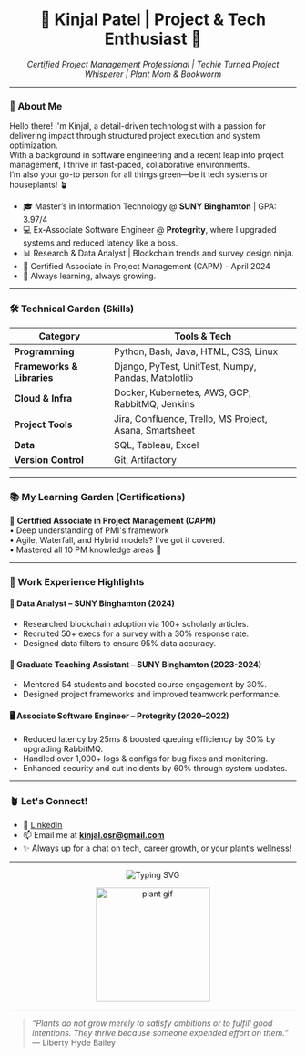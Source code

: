 <h1 align="center">🌿 Kinjal Patel | Project & Tech Enthusiast 🌿</h1>

<p align="center">
  <em>Certified Project Management Professional | Techie Turned Project Whisperer | Plant Mom & Bookworm</em>
</p>

---

### 🌱 About Me

Hello there! I'm Kinjal, a detail-driven technologist with a passion for delivering impact through structured project execution and system optimization.  
With a background in software engineering and a recent leap into project management, I thrive in fast-paced, collaborative environments.  
I’m also your go-to person for all things green—be it tech systems or houseplants! 🪴

- 🎓 Master’s in Information Technology @ **SUNY Binghamton** | GPA: 3.97/4
- 💻 Ex-Associate Software Engineer @ **Protegrity**, where I upgraded systems and reduced latency like a boss.
- 📊 Research & Data Analyst | Blockchain trends and survey design ninja.
- 🎯 Certified Associate in Project Management (CAPM) - April 2024
- 🌿 Always learning, always growing.

---

### 🛠️ Technical Garden (Skills)

| Category | Tools & Tech |
|---------|---------------|
| **Programming** | Python, Bash, Java, HTML, CSS, Linux |
| **Frameworks & Libraries** | Django, PyTest, UnitTest, Numpy, Pandas, Matplotlib |
| **Cloud & Infra** | Docker, Kubernetes, AWS, GCP, RabbitMQ, Jenkins |
| **Project Tools** | Jira, Confluence, Trello, MS Project, Asana, Smartsheet |
| **Data** | SQL, Tableau, Excel |
| **Version Control** | Git, Artifactory |

---

### 📚 My Learning Garden (Certifications)

🌼 **Certified Associate in Project Management (CAPM)**  
• Deep understanding of PMI's framework  
• Agile, Waterfall, and Hybrid models? I’ve got it covered.  
• Mastered all 10 PM knowledge areas 💪  

---

### 🌿 Work Experience Highlights

#### 🧠 **Data Analyst** – SUNY Binghamton (2024)
- Researched blockchain adoption via 100+ scholarly articles.
- Recruited 50+ execs for a survey with a 30% response rate.
- Designed data filters to ensure 95% data accuracy.

#### 📘 **Graduate Teaching Assistant** – SUNY Binghamton (2023-2024)
- Mentored 54 students and boosted course engagement by 30%.
- Designed project frameworks and improved teamwork performance.

#### 🖥️ **Associate Software Engineer** – Protegrity (2020–2022)
- Reduced latency by 25ms & boosted queuing efficiency by 30% by upgrading RabbitMQ.
- Handled over 1,000+ logs & configs for bug fixes and monitoring.
- Enhanced security and cut incidents by 60% through system updates.

---

### 🪴 Let's Connect!

- 🔗 [LinkedIn](https://www.linkedin.com/in/pkinjal/)
- 📫 Email me at **kinjal.osr@gmail.com**
- ✨ Always up for a chat on tech, career growth, or your plant’s wellness!

---

<p align="center">
  <img src="https://readme-typing-svg.demolab.com/?lines=Let's+grow+together!;Building+projects+%F0%9F%92%BC+%2B+planting+joy+%F0%9F%8D%80&center=true&width=500&height=45" alt="Typing SVG" />
</p>

<p align="center">
  <img src="https://user-images.githubusercontent.com/674621/157189039-cd739609-ec56-4b17-8c18-3af084db1c02.gif" width="200" alt="plant gif"/>
</p>

---

> _“Plants do not grow merely to satisfy ambitions or to fulfill good intentions. They thrive because someone expended effort on them.”_ — Liberty Hyde Bailey
